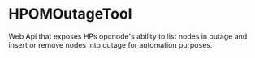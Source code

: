 # HPOMOutageTool
Web Api that exposes HPs opcnode's ability to list nodes in outage and insert or remove nodes into outage for automation purposes. 
